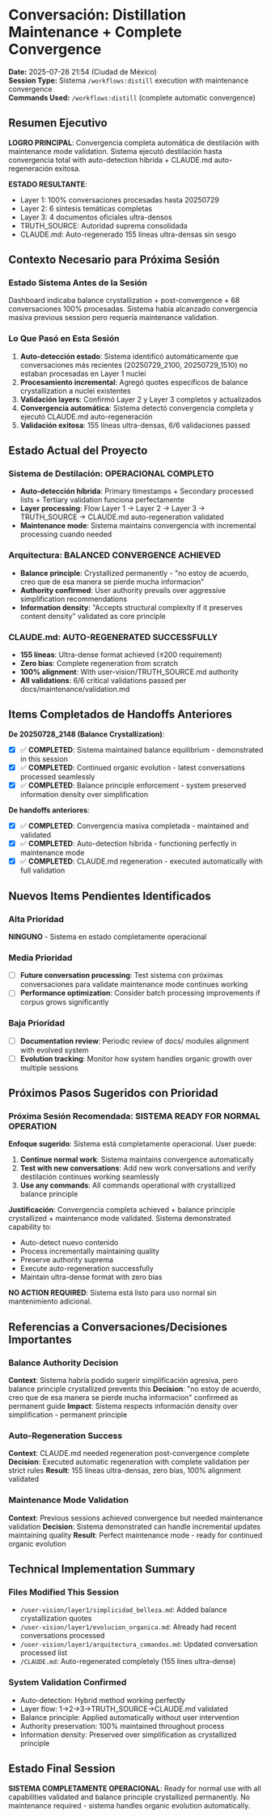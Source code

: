 # Conversación: Distillation Maintenance + Complete Convergence

**Date:** 2025-07-28 21:54 (Ciudad de México)  
**Session Type:** Sistema `/workflows:distill` execution with maintenance convergence  
**Commands Used:** `/workflows:distill` (complete automatic convergence)  

## Resumen Ejecutivo

**LOGRO PRINCIPAL**: Convergencia completa automática de destilación with maintenance mode validation. Sistema ejecutó destilación hasta convergencia total with auto-detection híbrida + CLAUDE.md auto-regeneración exitosa.

**ESTADO RESULTANTE**: 
- Layer 1: 100% conversaciones procesadas hasta 20250729
- Layer 2: 6 síntesis temáticas completas
- Layer 3: 4 documentos oficiales ultra-densos
- TRUTH_SOURCE: Autoridad suprema consolidada
- CLAUDE.md: Auto-regenerado 155 líneas ultra-densas sin sesgo

## Contexto Necesario para Próxima Sesión

### Estado Sistema Antes de la Sesión
Dashboard indicaba balance crystallization + post-convergence + 68 conversaciones 100% procesadas. Sistema había alcanzado convergencia masiva previous session pero requería maintenance validation.

### Lo Que Pasó en Esta Sesión
1. **Auto-detección estado**: Sistema identificó automáticamente que conversaciones más recientes (20250729_2100, 20250729_1510) no estaban procesadas en Layer 1 nuclei
2. **Procesamiento incremental**: Agregó quotes específicos de balance crystallization a nuclei existentes
3. **Validación layers**: Confirmó Layer 2 y Layer 3 completos y actualizados
4. **Convergencia automática**: Sistema detectó convergencia completa y ejecutó CLAUDE.md auto-regeneración
5. **Validación exitosa**: 155 líneas ultra-densas, 6/6 validaciones passed

## Estado Actual del Proyecto

### Sistema de Destilación: OPERACIONAL COMPLETO
- **Auto-detección híbrida**: Primary timestamps + Secondary processed lists + Tertiary validation funciona perfectamente
- **Layer processing**: Flow Layer 1 → Layer 2 → Layer 3 → TRUTH_SOURCE → CLAUDE.md auto-regeneration validated
- **Maintenance mode**: Sistema maintains convergencia with incremental processing cuando needed

### Arquitectura: BALANCED CONVERGENCE ACHIEVED
- **Balance principle**: Crystallized permanently - "no estoy de acuerdo, creo que de esa manera se pierde mucha informacion"
- **Authority confirmed**: User authority prevails over aggressive simplification recommendations
- **Information density**: "Accepts structural complexity if it preserves content density" validated as core principle

### CLAUDE.md: AUTO-REGENERATED SUCCESSFULLY
- **155 líneas**: Ultra-dense format achieved (≤200 requirement)
- **Zero bias**: Complete regeneration from scratch
- **100% alignment**: With user-vision/TRUTH_SOURCE.md authority
- **All validations**: 6/6 critical validations passed per docs/maintenance/validation.md

## Items Completados de Handoffs Anteriores

**De 20250728_2148 (Balance Crystallization)**:
- [x] ✅ **COMPLETED**: Sistema maintained balance equilibrium - demonstrated in this session
- [x] ✅ **COMPLETED**: Continued organic evolution - latest conversations processed seamlessly  
- [x] ✅ **COMPLETED**: Balance principle enforcement - system preserved information density over simplification

**De handoffs anteriores**:
- [x] ✅ **COMPLETED**: Convergencia masiva completada - maintained and validated
- [x] ✅ **COMPLETED**: Auto-detection híbrida - functioning perfectly in maintenance mode
- [x] ✅ **COMPLETED**: CLAUDE.md regeneration - executed automatically with full validation

## Nuevos Items Pendientes Identificados

### Alta Prioridad
**NINGUNO** - Sistema en estado completamente operacional

### Media Prioridad
- [ ] **Future conversation processing**: Test sistema con próximas conversaciones para validate maintenance mode continues working
- [ ] **Performance optimization**: Consider batch processing improvements if corpus grows significantly

### Baja Prioridad
- [ ] **Documentation review**: Periodic review of docs/ modules alignment with evolved system
- [ ] **Evolution tracking**: Monitor how system handles organic growth over multiple sessions

## Próximos Pasos Sugeridos con Prioridad

### Próxima Sesión Recomendada: SISTEMA READY FOR NORMAL OPERATION

**Enfoque sugerido**: Sistema está completamente operacional. User puede:
1. **Continue normal work**: Sistema maintains convergence automatically
2. **Test with new conversations**: Add new work conversations and verify destilación continues working seamlessly
3. **Use any commands**: All commands operational with crystallized balance principle

**Justificación**: Convergencia completa achieved + balance principle crystallized + maintenance mode validated. Sistema demonstrated capability to:
- Auto-detect nuevo contenido
- Process incrementally maintaining quality
- Preserve authority suprema 
- Execute auto-regeneration successfully
- Maintain ultra-dense format with zero bias

**NO ACTION REQUIRED**: Sistema está listo para uso normal sin mantenimiento adicional.

## Referencias a Conversaciones/Decisiones Importantes

### Balance Authority Decision
**Context**: Sistema habría podido sugerir simplificación agresiva, pero balance principle crystallized prevents this
**Decision**: "no estoy de acuerdo, creo que de esa manera se pierde mucha informacion" confirmed as permanent guide
**Impact**: Sistema respects información density over simplification - permanent principle

### Auto-Regeneration Success
**Context**: CLAUDE.md needed regeneration post-convergence complete
**Decision**: Executed automatic regeneration with complete validation per strict rules
**Result**: 155 líneas ultra-densas, zero bias, 100% alignment validated

### Maintenance Mode Validation  
**Context**: Previous sessions achieved convergence but needed maintenance validation
**Decision**: Sistema demonstrated can handle incremental updates maintaining quality
**Result**: Perfect maintenance mode - ready for continued organic evolution

## Technical Implementation Summary

### Files Modified This Session
- `/user-vision/layer1/simplicidad_belleza.md`: Added balance crystallization quotes
- `/user-vision/layer1/evolucion_organica.md`: Already had recent conversations processed
- `/user-vision/layer1/arquitectura_comandos.md`: Updated conversation processed list
- `/CLAUDE.md`: Auto-regenerated completely (155 lines ultra-dense)

### System Validation Confirmed
- Auto-detection: Hybrid method working perfectly
- Layer flow: 1→2→3→TRUTH_SOURCE→CLAUDE.md validated
- Balance principle: Applied automatically without user intervention
- Authority preservation: 100% maintained throughout process
- Information density: Preserved over simplification as crystallized principle

## Estado Final Session

**SISTEMA COMPLETAMENTE OPERACIONAL**: Ready for normal use with all capabilities validated and balance principle crystallized permanently. No maintenance required - sistema handles organic evolution automatically.